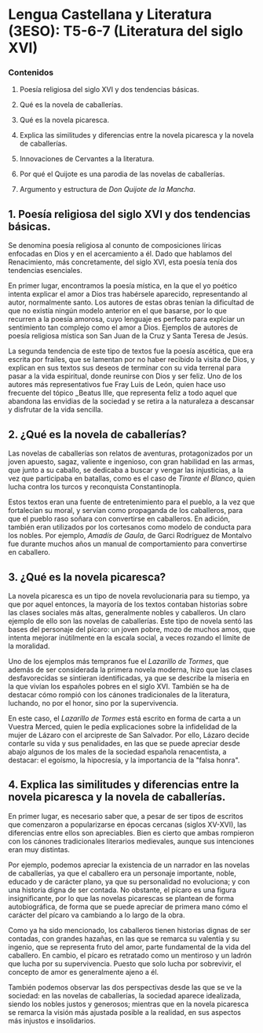 # Lengua Castellana y Literatura (3ESO): T5-6-7 (Literatura del siglo XVI)

### Contenidos

1. Poesía religiosa del siglo XVI y dos tendencias básicas.

2. Qué es la novela de caballerías.

3. Qué es la novela picaresca.

4. Explica las similitudes y diferencias entre la novela picaresca y la novela de caballerías.

5. Innovaciones de Cervantes a la literatura.

6. Por qué el Quijote es una parodia de las novelas de caballerías.

7. Argumento y estructura de _Don Quijote de la Mancha_.

## 1. Poesía religiosa del siglo XVI y dos tendencias básicas.

Se denomina poesía religiosa al conunto de composiciones líricas enfocadas en Dios y en el acercamiento a él. Dado que hablamos del Renacimiento, más concretamente, del siglo XVI, esta poesía tenía dos tendencias esenciales.

En primer lugar, encontramos la poesía mística, en la que el yo poético intenta explicar el amor a Dios tras habérsele aparecido, representando al autor, normalmente santo. Los autores de estas obras tenían la dificultad de que no existía ningún modelo anterior en el que basarse, por lo que recurren a la poesía amorosa, cuyo lenguaje es perfecto para explciar un sentimiento tan complejo como el amor a Dios. Ejemplos de autores de poesía religiosa mística son San Juan de la Cruz y Santa Teresa de Jesús.

La segunda tendencia de este tipo de textos fue la poesía ascética, que era escrita por frailes, que se lamentan por no haber recibido la visita de Dios, y explican en sus textos sus deseos de terminar con su vida terrenal para pasar a la vida espiritual, donde reunirse con Dios y ser feliz. Uno de los autores más representativos fue Fray Luis de León, quien hace uso frecuente del tópico _Beatus Ille, que representa feliz a todo aquel que abandona las envidias de la sociedad y se retira a la naturaleza a descansar y disfrutar de la vida sencilla.

## 2. ¿Qué es la novela de caballerías?

Las novelas de caballerías son relatos de aventuras, protagonizados por un joven apuesto, sagaz, valiente e ingenioso, con gran habilidad en las armas, que junto a su caballo, se dedicaba a buscar y vengar las injusticias, a la vez que participaba en batallas, como es el caso de _Tirante el Blanco_, quien lucha contra los turcos y reconquista Constantinopla.

Estos textos eran una fuente de entretenimiento para el pueblo, a la vez que fortalecían su moral, y servían como propaganda de los caballeros, para que el pueblo raso soñara con convertirse en caballeros. En adición, también eran utilizados por los cortesanos como modelo de conducta para los nobles. Por ejemplo, _Amadís de Gaula_, de Garci Rodríguez de Montalvo fue durante muchos años un manual de comportamiento para convertirse en caballero.

## 3. ¿Qué es la novela picaresca?

La novela picaresca es un tipo de novela revolucionaria para su tiempo, ya que por aquel entonces, la mayoría de los textos contaban historias sobre las clases sociales más altas, generalmente nobles y caballeros. Un claro ejemplo de ello son las novelas de caballerías. Este tipo de novela sentó las bases del personaje del pícaro: un joven pobre, mozo de muchos amos, que intenta mejorar inútilmente en la escala social, a veces rozando el límite de la moralidad.

Uno de los ejemplos más tempranos fue el _Lazarillo de Tormes_, que además de ser considerada la primera novela moderna, hizo que las clases desfavorecidas se sintieran identificadas, ya que se describe la miseria en la que vivían los españoles pobres en el siglo XVI. También se ha de destacar cómo rompió con los cánones tradicionales de la literatura, luchando, no por el honor, sino por la supervivencia.

En este caso, el _Lazarillo de Tormes_ está escrito en forma de carta a un Vuestra Merced, quien le pedía explicaciones sobre la infidelidad de la mujer de Lázaro con el arcipreste de San Salvador. Por ello, Lázaro decide contarle su vida y sus penalidades, en las que se puede apreciar desde abajo algunos de los males de la sociedad española renacentista, a destacar: el egoísmo, la hipocresía, y la importancia de la "falsa honra".

## 4. Explica las similitudes y diferencias entre la novela picaresca y la novela de caballerías.

En primer lugar, es necesario saber que, a pesar de ser tipos de escritos que comenzaron a popularizarse en épocas cercanas (siglos XV-XVI), las diferencias entre ellos son apreciables. Bien es cierto que ambas rompieron con los cánones tradicionales literarios medievales, aunque sus intenciones eran muy distintas.

Por ejemplo, podemos apreciar la existencia de un narrador en las novelas de caballerías, ya que el caballero era un personaje importante, noble, educado y de carácter plano, ya que su personalidad no evoluciona; y con una historia digna de ser contada. No obstante, el pícaro es una figura insignificante, por lo que las novelas picarescas se plantean de forma autobiográfica, de forma que se puede apreciar de primera mano cómo el carácter del pícaro va cambiando a lo largo de la obra.

Como ya ha sido mencionado, los caballeros tienen historias dignas de ser contadas, con grandes hazañas, en las que se remarca su valentía y su ingenio, que se representa fruto del amor, parte fundamental de la vida del caballero. En cambio, el pícaro es retratado como un mentiroso y un ladrón que lucha por su supervivencia. Puesto que solo lucha por sobrevivir, el concepto de amor es generalmente ajeno a él.

También podemos observar las dos perspectivas desde las que se ve la sociedad: en las novelas de caballerías, la sociedad aparece idealizada, siendo los nobles justos y generosos; mientras que en la novela picaresca se remarca la visión más ajustada posible a la realidad, en sus aspectos más injustos e insolidarios.
